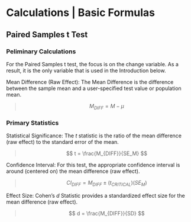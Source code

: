 # Calculations | Basic Formulas

## Paired Samples t Test

### Peliminary Calculations

For the Paired Samples t test, the focus is on the change variable. As a result, it is the only variable that is used in the Introduction below.

Mean Difference (Raw Effect): The Mean Difference is the difference between the sample mean and a user-specified test value or population mean.

> $$ M_{DIFF} = M - \mu $$

### Primary Statistics

Statistical Significance: The *t* statistic is the ratio of the mean difference (raw effect) to the standard error of the mean.

> $$ t = \frac{M_{DIFF}}{SE_M} $$

Confidence Interval: For this test, the appropriate confidence interval is around (centered on) the mean difference (raw effect).

> $$ CI_{DIFF} = M_{DIFF} \pm (t_{CRITICAL} ) (SE_M) $$

Effect Size: Cohen’s *d* Statistic provides a standardized effect size for the mean difference (raw effect).

> $$ d = \frac{M_{DIFF}}{SD} $$
